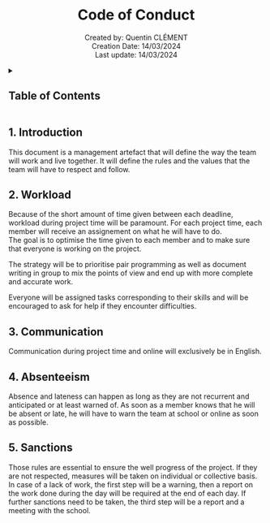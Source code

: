 <h1 align="center"> Code of Conduct </h1>

<p align="center"> 
Created by: Quentin CLÉMENT <br> Creation Date: 14/03/2024 <br> Last update: 14/03/2024
</p>

<details>
<summary>

## Table of Contents

</summary>

- [Table of Contents](#table-of-contents)
- [1. Introduction](#1-introduction)
- [2. Workload](#2-workload)
- [3. Communication](#3-communication)
- [4. Absenteeism](#4-absenteeism)
- [5. Sanctions](#5-sanctions)

</details>

## 1. Introduction

This document is a management artefact that will define the way the team will work and live together. It will define the rules and the values that the team will have to respect and follow.

## 2. Workload

Because of the short amount of time given between each deadline, workload during project time will be paramount. For each project time, each member will receive an assignement on what he will have to do. \
The goal is to optimise the time given to each member and to make sure that everyone is working on the project.

The strategy will be to prioritise pair programming as well as document writing in group to mix the points of view and end up with more complete and accurate work.

Everyone will be assigned tasks corresponding to their skills and will be encouraged to ask for help if they encounter difficulties.

## 3. Communication

Communication during project time and online will exclusively be in English. 

## 4. Absenteeism

Absence and lateness can happen as long as they are not recurrent and anticipated or at least warned of. As soon as a member knows that he will be absent or late, he will have to warn the team at school or online as soon as possible.

## 5. Sanctions

Those rules are essential to ensure the well progress of the project. If they are not respected, measures will be taken on individual or collective basis. \
In case of a lack of work, the first step will be a warning, then a report on the work done during the day will be required at the end of each day. If further sanctions need to be taken, the third step will be a report and a meeting with the school. 
